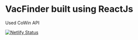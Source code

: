 # VacFinder built using ReactJs
Used CoWin API

[![Netlify Status](https://api.netlify.com/api/v1/badges/643e11be-68d2-461e-ac88-712e5b2f6b27/deploy-status)](https://app.netlify.com/sites/vacfinder/deploys)
